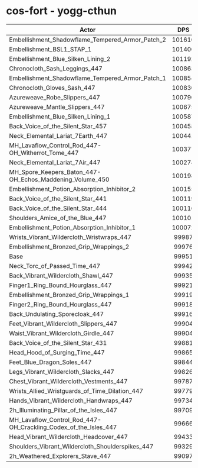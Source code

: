 # cos-fort - yogg-cthun
| Actor | DPS | Increase |
|---|:---:|:---:|
|Embellishment_Shadowflame_Tempered_Armor_Patch_2|101610|1.66%|
|Embellishment_BSL1_STAP_1|101400|1.45%|
|Embellishment_Blue_Silken_Lining_2|101192|1.24%|
|Chronocloth_Sash_Leggings_447|100863|0.91%|
|Embellishment_Shadowflame_Tempered_Armor_Patch_1|100854|0.90%|
|Chronocloth_Gloves_Sash_447|100830|0.88%|
|Azureweave_Robe_Slippers_447|100790|0.84%|
|Azureweave_Mantle_Slippers_447|100675|0.72%|
|Embellishment_Blue_Silken_Lining_1|100587|0.64%|
|Back_Voice_of_the_Silent_Star_457|100458|0.51%|
|Neck_Elemental_Lariat_7Earth_447|100441|0.49%|
|MH_Lavaflow_Control_Rod_447-OH_Witherrot_Tome_447|100377|0.43%|
|Neck_Elemental_Lariat_7Air_447|100274|0.32%|
|MH_Spore_Keepers_Baton_447-OH_Echos_Maddening_Volume_450|100198|0.25%|
|Embellishment_Potion_Absorption_Inhibitor_2|100155|0.20%|
|Back_Voice_of_the_Silent_Star_441|100119|0.17%|
|Back_Voice_of_the_Silent_Star_444|100116|0.17%|
|Shoulders_Amice_of_the_Blue_447|100101|0.15%|
|Embellishment_Potion_Absorption_Inhibitor_1|100072|0.12%|
|Wrists_Vibrant_Wildercloth_Wristwraps_447|99987|0.04%|
|Embellishment_Bronzed_Grip_Wrappings_2|99976|0.03%|
|Base|99951|0.00%|
|Neck_Torc_of_Passed_Time_447|99942|-0.01%|
|Back_Vibrant_Wildercloth_Shawl_447|99935|-0.02%|
|Finger1_Ring_Bound_Hourglass_447|99921|-0.03%|
|Embellishment_Bronzed_Grip_Wrappings_1|99919|-0.03%|
|Finger2_Ring_Bound_Hourglass_447|99918|-0.03%|
|Back_Undulating_Sporecloak_447|99916|-0.04%|
|Feet_Vibrant_Wildercloth_Slippers_447|99904|-0.05%|
|Waist_Vibrant_Wildercloth_Girdle_447|99904|-0.05%|
|Back_Voice_of_the_Silent_Star_431|99881|-0.07%|
|Head_Hood_of_Surging_Time_447|99865|-0.09%|
|Feet_Blue_Dragon_Soles_447|99844|-0.11%|
|Legs_Vibrant_Wildercloth_Slacks_447|99826|-0.13%|
|Chest_Vibrant_Wildercloth_Vestments_447|99787|-0.16%|
|Wrists_Allied_Wristguards_of_Time_Dilation_447|99779|-0.17%|
|Hands_Vibrant_Wildercloth_Handwraps_447|99734|-0.22%|
|2h_Illuminating_Pillar_of_the_Isles_447|99709|-0.24%|
|MH_Lavaflow_Control_Rod_447-OH_Crackling_Codex_of_the_Isles_447|99666|-0.29%|
|Head_Vibrant_Wildercloth_Headcover_447|99433|-0.52%|
|Shoulders_Vibrant_Wildercloth_Shoulderspikes_447|99329|-0.62%|
|2h_Weathered_Explorers_Stave_447|99097|-0.85%|
